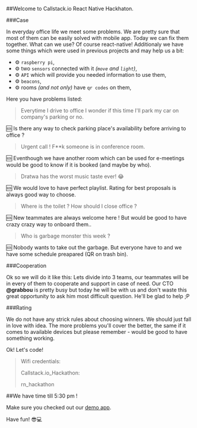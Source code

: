 ##Welcome to Callstack.io React Native Hackhaton.

###Case

In everyday office life we meet some problems. We are pretty sure that most of them can 
be easily solved with mobile app. Today we can fix them together. What can we use?
Of course react-native! Additionaly we have some things which were used in previous projects 
and may help us a bit:

- ⚙ `raspberry pi`,
- ⚙ two `sensors` connected with it *(`move` and `light`)*,
- ⚙ `API` which will provide you needed information to use them,
- ⚙ `beacons`,
- ⚙ rooms *(and not only)* have `qr codes` on them,


Here you have problems listed:

>Everytime I drive to office I wonder if this time I'll park my car on company's parking or no.

🆘 Is there any way to check parking place's availability before arriving to office ? 

>Urgent call ! F\**k someone is in conference room.

🆘 Eventhough we have another room which can be used for e-meetings would be good to know if it is booked 
(and maybe by who).

>Dratwa has the worst music taste ever! 😂

🆘 We would love to have perfect playlist. Rating for best proposals is always good way to choose.

> Where is the toilet ? How should I close office ?

🆘 New teammates are always welcome here ! But would be good to have crazy crazy way to onboard them.. 

> Who is garbage monster this week ?

🆘 Nobody wants to take out the garbage. But everyone have to and we have some schedule preapared (QR on trash bin).

###Cooperation

Ok so we will do it like this: Lets divide into 3 teams, our teammates will be in every of them to cooperate and support in case of need. Our CTO **@grabbou** is pretty busy but today he will be with us and don't waste this great opportunity to ask him most difficult question. He'll be glad to help ;P

###Rating

We do not have any strick rules about choosing winners. We should just fall in love with idea. The more problems you'll cover the better, the same if it comes to available devices but please remember - would be good to have something working.

Ok! Let's code!

>Wifi credentials:
>
>Callstack.io_Hackathon:
>
>rn_hackathon 


##We have time till 5:30 pm !

Make sure you checked out our [demo app](https://github.com/callstack-io/callstack-hackaton-demo-app).

Have fun! 😎💻
